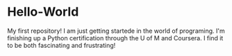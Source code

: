 # Hello-World
My first repository!
I am just getting startede in the world of programing. I'm finishing up a Python certification through the U of M and Coursera. I find it to be both fascinating and frustrating!   
